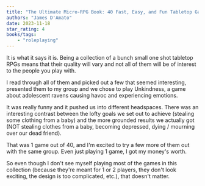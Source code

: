```yaml
---
title: "The Ultimate Micro-RPG Book: 40 Fast, Easy, and Fun Tabletop Games"
authors: "James D'Amato"
date: 2023-11-18
star_rating: 4
books/tags:
    - "roleplaying"
---
```

It is what it says it is. Being a collection of a bunch small one shot tabletop RPGs means that their quality will vary and not all of them will be of interest to the people you play with.

I read through all of them and picked out a few that seemed interesting, presented them to my group and we chose to play Unkindness, a game about adolescent ravens causing havoc and experiencing emotions.

It was really funny and it pushed us into different headspaces. There was an interesting contrast between the lofty goals we set out to achieve (stealing some clothing from a baby) and the more grounded results we actually got (NOT stealing clothes from a baby, becoming depressed, dying / mourning over our dead friend).

That was 1 game out of 40, and I'm excited to try a few more of them out with the same group. Even just playing 1 game, I got my money's worth.

So even though I don't see myself playing most of the games in this collection (because they're meant for 1 or 2 players, they don't look exciting, the design is too complicated, etc.), that doesn't matter.